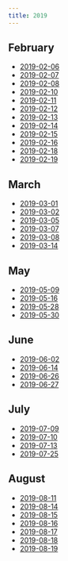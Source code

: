 ```yaml
---
title: 2019
---
```

February
--------
- [2019-02-06](2019/02/20190206.html)
- [2019-02-07](2019/02/20190207.html)
- [2019-02-08](2019/02/20190208.html)
- [2019-02-10](2019/02/20190210.html)
- [2019-02-11](2019/02/20190211.html)
- [2019-02-12](2019/02/20190212.html)
- [2019-02-13](2019/02/20190213.html)
- [2019-02-14](2019/02/20190214.html)
- [2019-02-15](2019/02/20190215.html)
- [2019-02-16](2019/02/20190216.html)
- [2019-02-18](2019/02/20190218.html)
- [2019-02-19](2019/02/20190219.html)

March
-----
- [2019-03-01](2019/03/20190301.html)
- [2019-03-02](2019/03/20190302.html)
- [2019-03-05](2019/03/20190305.html)
- [2019-03-07](2019/03/20190307.html)
- [2019-03-08](2019/03/20190308.html)
- [2019-03-14](2019/03/20190314.html)

May
---
- [2019-05-09](2019/05/20190509.html)
- [2019-05-16](2019/05/20190516.html)
- [2019-05-28](2019/05/20190528.html)
- [2019-05-30](2019/05/20190530.html)

June
----
- [2019-06-02](2019/06/20190602.html)
- [2019-06-14](2019/06/20190614.html)
- [2019-06-26](2019/06/20190626.html)
- [2019-06-27](2019/06/20190627.html)

July
----
- [2019-07-09](2019/07/20190709.html)
- [2019-07-10](2019/07/20190710.html)
- [2019-07-13](2019/07/20190713.html)
- [2019-07-25](2019/07/20190725.html)

August
------
- [2019-08-11](2019/08/20190811.html)
- [2019-08-14](2019/08/20190814.html)
- [2019-08-15](2019/08/20190815.html)
- [2019-08-16](2019/08/20190816.html)
- [2019-08-17](2019/08/20190817.html)
- [2019-08-18](2019/08/20190818.html)
- [2019-08-19](2019/08/20190819.html)
